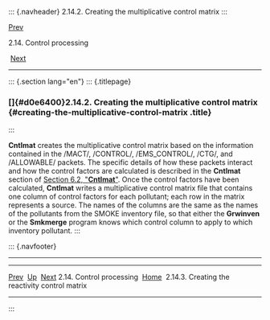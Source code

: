 ::: {.navheader}
2.14.2. Creating the multiplicative control matrix
:::

[Prev](ch02s14.html) 

2.14. Control processing

 [Next](ch02s14s03.html)

------------------------------------------------------------------------

::: {.section lang="en"}
::: {.titlepage}
<div>

<div>

### []{#d0e6400}2.14.2. Creating the multiplicative control matrix {#creating-the-multiplicative-control-matrix .title}

</div>

</div>
:::

**Cntlmat** creates the multiplicative control matrix based on the
information contained in the /MACT/, /CONTROL/, /EMS\_CONTROL/, /CTG/,
and /ALLOWABLE/ packets. The specific details of how these packets
interact and how the control factors are calculated is described in the
**Cntlmat** section of [Section 6.2,
"**Cntlmat**"](ch06s02.html "6.2. Cntlmat"). Once the control factors
have been calculated, **Cntlmat** writes a multiplicative control matrix
file that contains one column of control factors for each pollutant;
each row in the matrix represents a source. The names of the columns are
the same as the names of the pollutants from the SMOKE inventory file,
so that either the **Grwinven** or the **Smkmerge** program knows which
control column to apply to which inventory pollutant.
:::

::: {.navfooter}

------------------------------------------------------------------------

  --------------------------- -------------------- -------------------------------------------------
  [Prev](ch02s14.html)         [Up](ch02s14.html)                            [Next](ch02s14s03.html)
  2.14. Control processing     [Home](index.html)     2.14.3. Creating the reactivity control matrix
  --------------------------- -------------------- -------------------------------------------------
:::

